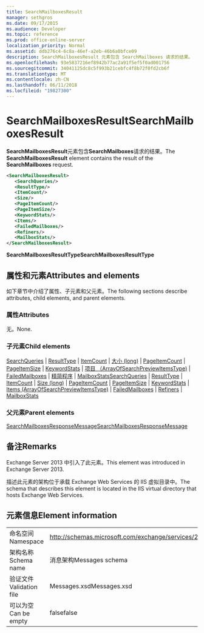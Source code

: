 ```yaml
---
title: SearchMailboxesResult
manager: sethgros
ms.date: 09/17/2015
ms.audience: Developer
ms.topic: reference
ms.prod: office-online-server
localization_priority: Normal
ms.assetid: ddb276c4-6c8a-46ef-a2eb-46b6a0bfce09
description: SearchMailboxesResult 元素包含 SearchMailboxes 请求的结果。
ms.openlocfilehash: 93e5837216ef8942b77ac2a91f5ef5f0ad001756
ms.sourcegitcommit: 34041125dc8c5f993b21cebfc4f8b72f0fd2cb6f
ms.translationtype: MT
ms.contentlocale: zh-CN
ms.lasthandoff: 06/11/2018
ms.locfileid: "19827300"
---
```

# <a name="searchmailboxesresult"></a><span data-ttu-id="8a0bd-103">SearchMailboxesResult</span><span class="sxs-lookup"><span data-stu-id="8a0bd-103">SearchMailboxesResult</span></span>

<span data-ttu-id="8a0bd-104">**SearchMailboxesResult**元素包含**SearchMailboxes**请求的结果。</span><span class="sxs-lookup"><span data-stu-id="8a0bd-104">The **SearchMailboxesResult** element contains the result of the **SearchMailboxes** request.</span></span> 
  
```XML
<SearchMailboxesResult>
   <SearchQueries/>
   <ResultType/>
   <ItemCount/>
   <Size/>
   <PageItemCount/>
   <PageItemSize/>
   <KeywordStats/>
   <Items/>
   <FailedMailboxes/>
   <Refiners/>
   <MailboxStats/>
</SearchMailboxesResult>
```

 <span data-ttu-id="8a0bd-105">**SearchMailboxesResultType**</span><span class="sxs-lookup"><span data-stu-id="8a0bd-105">**SearchMailboxesResultType**</span></span>
## <a name="attributes-and-elements"></a><span data-ttu-id="8a0bd-106">属性和元素</span><span class="sxs-lookup"><span data-stu-id="8a0bd-106">Attributes and elements</span></span>

<span data-ttu-id="8a0bd-107">如下章节中介绍了属性、子元素和父元素。</span><span class="sxs-lookup"><span data-stu-id="8a0bd-107">The following sections describe attributes, child elements, and parent elements.</span></span>
  
### <a name="attributes"></a><span data-ttu-id="8a0bd-108">属性</span><span class="sxs-lookup"><span data-stu-id="8a0bd-108">Attributes</span></span>

<span data-ttu-id="8a0bd-109">无。</span><span class="sxs-lookup"><span data-stu-id="8a0bd-109">None.</span></span>
  
### <a name="child-elements"></a><span data-ttu-id="8a0bd-110">子元素</span><span class="sxs-lookup"><span data-stu-id="8a0bd-110">Child elements</span></span>

<span data-ttu-id="8a0bd-111">[SearchQueries](searchqueries.md) | [ResultType](resulttype.md) | [ItemCount](itemcount.md) | [大小 (long)](size-long.md) | [PageItemCount](pageitemcount.md) | [PageItemSize](pageitemsize.md) | [KeywordStats](keywordstats.md) | [项目 （ArrayOfSearchPreviewItemsType)](items-arrayofsearchpreviewitemstype.md) | [FailedMailboxes](failedmailboxes.md) | [精简程序](refiners.md) | [MailboxStats](mailboxstats.md)</span><span class="sxs-lookup"><span data-stu-id="8a0bd-111">[SearchQueries](searchqueries.md) | [ResultType](resulttype.md) | [ItemCount](itemcount.md) | [Size (long)](size-long.md) | [PageItemCount](pageitemcount.md) | [PageItemSize](pageitemsize.md) | [KeywordStats](keywordstats.md) | [Items (ArrayOfSearchPreviewItemsType)](items-arrayofsearchpreviewitemstype.md) | [FailedMailboxes](failedmailboxes.md) | [Refiners](refiners.md) | [MailboxStats](mailboxstats.md)</span></span>
  
### <a name="parent-elements"></a><span data-ttu-id="8a0bd-112">父元素</span><span class="sxs-lookup"><span data-stu-id="8a0bd-112">Parent elements</span></span>

[<span data-ttu-id="8a0bd-113">SearchMailboxesResponseMessage</span><span class="sxs-lookup"><span data-stu-id="8a0bd-113">SearchMailboxesResponseMessage</span></span>](searchmailboxesresponsemessage.md)
  
## <a name="remarks"></a><span data-ttu-id="8a0bd-114">备注</span><span class="sxs-lookup"><span data-stu-id="8a0bd-114">Remarks</span></span>

<span data-ttu-id="8a0bd-115">Exchange Server 2013 中引入了此元素。</span><span class="sxs-lookup"><span data-stu-id="8a0bd-115">This element was introduced in Exchange Server 2013.</span></span>
  
<span data-ttu-id="8a0bd-116">描述此元素的架构位于承载 Exchange Web Services 的 IIS 虚拟目录中。</span><span class="sxs-lookup"><span data-stu-id="8a0bd-116">The schema that describes this element is located in the IIS virtual directory that hosts Exchange Web Services.</span></span>
  
## <a name="element-information"></a><span data-ttu-id="8a0bd-117">元素信息</span><span class="sxs-lookup"><span data-stu-id="8a0bd-117">Element information</span></span>

|||
|:-----|:-----|
|<span data-ttu-id="8a0bd-118">命名空间</span><span class="sxs-lookup"><span data-stu-id="8a0bd-118">Namespace</span></span>  <br/> |http://schemas.microsoft.com/exchange/services/2006/messages  <br/> |
|<span data-ttu-id="8a0bd-119">架构名称</span><span class="sxs-lookup"><span data-stu-id="8a0bd-119">Schema name</span></span>  <br/> |<span data-ttu-id="8a0bd-120">消息架构</span><span class="sxs-lookup"><span data-stu-id="8a0bd-120">Messages schema</span></span>  <br/> |
|<span data-ttu-id="8a0bd-121">验证文件</span><span class="sxs-lookup"><span data-stu-id="8a0bd-121">Validation file</span></span>  <br/> |<span data-ttu-id="8a0bd-122">Messages.xsd</span><span class="sxs-lookup"><span data-stu-id="8a0bd-122">Messages.xsd</span></span>  <br/> |
|<span data-ttu-id="8a0bd-123">可以为空</span><span class="sxs-lookup"><span data-stu-id="8a0bd-123">Can be empty</span></span>  <br/> |<span data-ttu-id="8a0bd-124">false</span><span class="sxs-lookup"><span data-stu-id="8a0bd-124">false</span></span>  <br/> |
   

